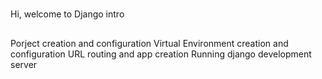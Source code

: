 #
Hi, welcome to Django intro

##
Porject creation and configuration
Virtual Environment creation and configuration 
URL routing and app creation
Running django development server 
